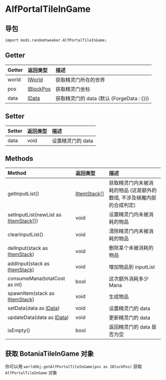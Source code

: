 # AlfPortalTileInGame

## 导包

```zenscript
import mods.randomtweaker.AlfPortalTileInGame;
```

## Getter

| Getter | 返回类型 | 描述 |
| :------- | :------- | :------- |
| world | [IWorld](https://docs.blamejared.com/1.12/en/Vanilla/World/IWorld/) | 获取精灵门所在的世界 |
| pos | [IBlockPos](https://docs.blamejared.com/1.12/en/Vanilla/World/IBlockPos/) | 获取精灵门坐标 |
| data | [IData](https://docs.blamejared.com/1.12/en/Vanilla/Data/IData/) | 获取精灵门的 data (默认 {ForgeData : {}}) |

## Setter

| Setter | 返回类型 | 描述 |
| :---- | :---- | :---- |
| data | void | 设置精灵门的 data |

## Methods

| Method | 返回类型 | 描述 |
| :---- | :---- | :---- |
| getInputList() | [IItemStack[]](https://docs.blamejared.com/1.12/en/Vanilla/Items/IItemStack/) | 获取精灵门内未被消耗的物品 (这是额外的数组, 不涉及植魔内部的合成判定) |
| setInputList(newList as [IItemStack[]](https://docs.blamejared.com/1.12/en/Vanilla/Items/IItemStack/)) | void | 设置精灵门内未被消耗的物品 |
| clearInputList() | void | 清除精灵门内未被消耗的物品 |
| delInput(stack as [IItemStack](https://docs.blamejared.com/1.12/en/Vanilla/Items/IItemStack/)) | void | 删除某个未被消耗的物品 |
| addInput(stack as [IItemStack](https://docs.blamejared.com/1.12/en/Vanilla/Items/IItemStack/)) | void | 增加物品到 inputList |
| consumeMana(totalCost as int) | bool | 这次额外消耗多少 Mana |
| spawnItem(stack as [IItemStack](https://docs.blamejared.com/1.12/en/Vanilla/Items/IItemStack/)) | void | 生成物品 |
| setData(data as [IData](https://docs.blamejared.com/1.12/en/Vanilla/Data/IData/)) | void | 设置精灵门的 data |
| updateData(data as [IData](https://docs.blamejared.com/1.12/en/Vanilla/Data/IData/)) | void | 更新精灵门的 data |
| isEmpty() | bool | 返回精灵门的 data 是否为空 |

## 获取 BotaniaTileInGame 对象

你可以用 `worldObj.getAlfPortalTileInGame(pos as IBlockPos)` 获取 `AlfPortalTileInGame` 对象
